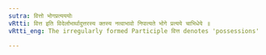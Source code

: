 ```yaml
---
sutra: वित्तो भोगप्रत्यययोः
vRtti: वित्त इति विदेर्लाभार्थादुत्तरस्य क्तस्य नत्वाभावो निपात्यते भोगे प्रत्यये चाभिधेये ॥
vRtti_eng: The irregularly formed Participle वित्त denotes 'possessions' and 'renowned'.

---
```

